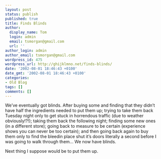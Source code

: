 ```yaml
---
layout: post
status: publish
published: true
title: Finds Blinds
author:
  display_name: Tom
  login: admin
  email: tsmorgan@gmail.com
  url: ''
author_login: admin
author_email: tsmorgan@gmail.com
wordpress_id: 475
wordpress_url: http://ghijklmno.net/finds-blinds/
date: '2002-08-01 18:46:43 +0100'
date_gmt: '2002-08-01 18:46:43 +0100'
categories:
- Old Blog
tags: []
comments: []
---
```

<p>We&#8217;ve eventually got blinds. After buying some and finding that they didn&#8217;t have half the ingredients needed to put them up; trying to take them back Tuesday night only to get stuck in horrendous traffic (due to weather obviously!?!); taking them back the following night; finding some new ones (in a different store); going back to measure to be certain (experience shows you can never be too certain); and then going back again to buy them only to find the bleedin place shut it&#8217;s doors literally a second before I was going to walk through them... We now have blinds.</p>

<p>Next thing I suppose would be to put them up.</p>


